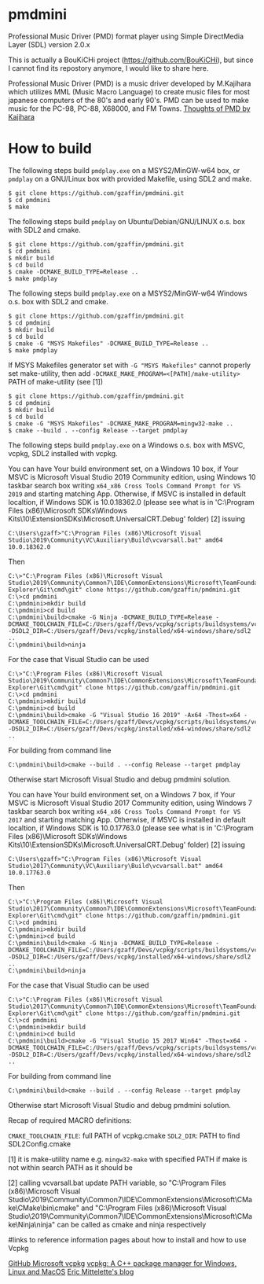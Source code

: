 # pmdmini
Professional Music Driver (PMD) format player using Simple DirectMedia Layer (SDL) version 2.0.x

This is actually a BouKiCHi project (https://github.com/BouKiCHi), but since I cannot find its repostory anymore, I would like to share here.

Professional Music Driver (PMD) is a music driver developed by M.Kajihara which utilizes MML (Music Macro Language) to create music files for most japanese computers of the 80's and early 90's.
PMD can be used to make music for the PC-98, PC-88, X68000, and FM Towns.
[Thoughts of PMD by Kajihara](https://sites.google.com/site/kajapon/pmd)

# How to build

The following steps build `pmdplay.exe` on a MSYS2/MinGW-w64 box, or `pmdplay` on a GNU/Linux box with provided Makefile, using SDL2 and make.

```shell/bash shell
$ git clone https://github.com/gzaffin/pmdmini.git
$ cd pmdmini
$ make
```

The following steps build `pmdplay` on Ubuntu/Debian/GNU/LINUX o.s. box with SDL2 and cmake.

```GNU/linux bash
$ git clone https://github.com/gzaffin/pmdmini.git
$ cd pmdmini
$ mkdir build
$ cd build
$ cmake -DCMAKE_BUILD_TYPE=Release ..
$ make pmdplay
```

The following steps build `pmdplay.exe` on a MSYS2/MinGW-w64 Windows o.s. box with SDL2 and cmake.

```msys2/mingw bash
$ git clone https://github.com/gzaffin/pmdmini.git
$ cd pmdmini
$ mkdir build
$ cd build
$ cmake -G "MSYS Makefiles" -DCMAKE_BUILD_TYPE=Release ..
$ make pmdplay
```

If MSYS Makefiles generator set with `-G "MSYS Makefiles"` cannot properly set make-utility,
then add `-DCMAKE_MAKE_PROGRAM=<[PATH]/make-utility>` PATH of make-utility (see [1])

```windows command-line interface
$ git clone https://github.com/gzaffin/pmdmini.git
$ cd pmdmini
$ mkdir build
$ cd build
$ cmake -G "MSYS Makefiles" -DCMAKE_MAKE_PROGRAM=mingw32-make ..
$ cmake --build . --config Release --target pmdplay
```

The following steps build `pmdplay.exe` on a Windows o.s. box with MSVC, vcpkg, SDL2 installed with vcpkg.

You can have Your build environment set, on a Windows 10 box, if Your MSVC is Microsoft Visual Studio 2019 Community edition, using Windows 10 taskbar search box writing `x64_x86 Cross Tools Command Prompt for VS 2019` and starting matching App.
Otherwise, if MSVC is installed in default localtion, if Windows SDK is 10.0.18362.0 (please see what is in 'C:\Program Files (x86)\Microsoft SDKs\Windows Kits\10\ExtensionSDKs\Microsoft.UniversalCRT.Debug' folder) [2] issuing

```windows command-line interface
C:\Users\gzaff>"C:\Program Files (x86)\Microsoft Visual Studio\2019\Community\VC\Auxiliary\Build\vcvarsall.bat" amd64 10.0.18362.0
```

Then

```windows command-line interface
C:\>"C:\Program Files (x86)\Microsoft Visual Studio\2019\Community\Common7\IDE\CommonExtensions\Microsoft\TeamFoundation\Team Explorer\Git\cmd\git" clone https://github.com/gzaffin/pmdmini.git
C:\>cd pmdmini
C:\pmdmini>mkdir build
C:\pmdmini>cd build
C:\pmdmini\build>cmake -G Ninja -DCMAKE_BUILD_TYPE=Release -DCMAKE_TOOLCHAIN_FILE=C:/Users/gzaff/Devs/vcpkg/scripts/buildsystems/vcpkg.cmake -DSDL2_DIR=C:/Users/gzaff/Devs/vcpkg/installed/x64-windows/share/sdl2 ..
C:\pmdmini\build>ninja
```

For the case that Visual Studio can be used

```windows command-line interface
C:\>"C:\Program Files (x86)\Microsoft Visual Studio\2019\Community\Common7\IDE\CommonExtensions\Microsoft\TeamFoundation\Team Explorer\Git\cmd\git" clone https://github.com/gzaffin/pmdmini.git
C:\>cd pmdmini
C:\pmdmini>mkdir build
C:\pmdmini>cd build
C:\pmdmini\build>cmake -G "Visual Studio 16 2019" -Ax64 -Thost=x64 -DCMAKE_TOOLCHAIN_FILE=C:/Users/gzaff/Devs/vcpkg/scripts/buildsystems/vcpkg.cmake -DSDL2_DIR=C:/Users/gzaff/Devs/vcpkg/installed/x64-windows/share/sdl2 ..
```

For building from command line

```windows command-line interface
C:\pmdmini\build>cmake --build . --config Release --target pmdplay
```

Otherwise start Microsoft Visual Studio and debug pmdmini solution.

You can have Your build environment set, on a Windows 7 box, if Your MSVC is Microsoft Visual Studio 2017 Community edition, using Windows 7 taskbar search box writing `x64_x86 Cross Tools Command Prompt for VS 2017` and starting matching App.
Otherwise, if MSVC is installed in default localtion, if Windows SDK is 10.0.17763.0 (please see what is in 'C:\Program Files (x86)\Microsoft SDKs\Windows Kits\10\ExtensionSDKs\Microsoft.UniversalCRT.Debug' folder) [2] issuing

```windows command-line interface
C:\Users\gzaff>"C:\Program Files (x86)\Microsoft Visual Studio\2017\Community\VC\Auxiliary\Build\vcvarsall.bat" amd64 10.0.17763.0
```

Then

```windows command-line interface
C:\>"C:\Program Files (x86)\Microsoft Visual Studio\2017\Community\Common7\IDE\CommonExtensions\Microsoft\TeamFoundation\Team Explorer\Git\cmd\git" clone https://github.com/gzaffin/pmdmini.git
C:\>cd pmdmini
C:\pmdmini>mkdir build
C:\pmdmini>cd build
C:\pmdmini\build>cmake -G Ninja -DCMAKE_BUILD_TYPE=Release -DCMAKE_TOOLCHAIN_FILE=C:/Users/gzaff/Devs/vcpkg/scripts/buildsystems/vcpkg.cmake -DSDL2_DIR=C:/Users/gzaff/Devs/vcpkg/installed/x64-windows/share/sdl2 ..
C:\pmdmini\build>ninja
```

For the case that Visual Studio can be used

```windows command-line interface
C:\>"C:\Program Files (x86)\Microsoft Visual Studio\2017\Community\Common7\IDE\CommonExtensions\Microsoft\TeamFoundation\Team Explorer\Git\cmd\git" clone https://github.com/gzaffin/pmdmini.git
C:\>cd pmdmini
C:\pmdmini>mkdir build
C:\pmdmini>cd build
C:\pmdmini\build>cmake -G "Visual Studio 15 2017 Win64" -Thost=x64 -DCMAKE_TOOLCHAIN_FILE=C:/Users/gzaff/Devs/vcpkg/scripts/buildsystems/vcpkg.cmake -DSDL2_DIR=C:/Users/gzaff/Devs/vcpkg/installed/x64-windows/share/sdl2 ..
```

For building from command line

```windows command-line interface
C:\pmdmini\build>cmake --build . --config Release --target pmdplay
```

Otherwise start Microsoft Visual Studio and debug pmdmini solution.

Recap of required MACRO definitions:

`CMAKE_TOOLCHAIN_FILE`: full PATH of vcpkg.cmake
`SDL2_DIR`: PATH to find SDL2Config.cmake

[1]
it is make-utility name e.g. `mingw32-make` with specified PATH if make is not within search PATH as it should be

[2]
calling vcvarsall.bat update PATH variable, so "C:\Program Files (x86)\Microsoft Visual Studio\2019\Community\Common7\IDE\CommonExtensions\Microsoft\CMake\CMake\bin\cmake" and "C:\Program Files (x86)\Microsoft Visual Studio\2019\Community\Common7\IDE\CommonExtensions\Microsoft\CMake\Ninja\ninja" can be called as cmake and ninja respectively

#links to reference information pages about how to install and how to use Vcpkg

[GitHub Microsoft vcpkg](https://github.com/Microsoft/vcpkg)
[vcpkg: A C++ package manager for Windows, Linux and MacOS](https://docs.microsoft.com/en-us/cpp/build/vcpkg?view=vs-2019)
[Eric Mittelette's blog](https://devblogs.microsoft.com/cppblog/vcpkg-a-tool-to-acquire-and-build-c-open-source-libraries-on-windows/)


